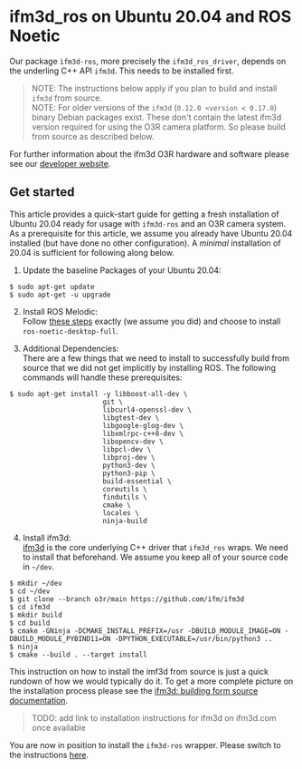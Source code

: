 # ifm3d_ros on Ubuntu 20.04 and ROS Noetic


Our package `ìfm3d-ros`, more precisely the `ifm3d_ros_driver`, depends on the underling C++ API `ifm3d`. This needs to be installed first.  

>NOTE: The instructions below apply if you plan to build and install `ifm3d` from source.   
>NOTE: For older versions of the `ifm3d` (`0.12.0 <version < 0.17.0`) binary Debian packages exist. These don't contain the latest ifm3d version required for using the O3R camera platform. So please build from source as described below.  

For further information about the ifm3d O3R hardware and software please see our [developer website](https://ifm3d.com/).

## Get started 
This article provides a quick-start guide for getting a fresh installation of Ubuntu 20.04 ready for usage with `ifm3d-ros` and an O3R camera system. As a prerequisite for this article, we assume you already have Ubuntu 20.04 installed (but have done no other configuration). A *minimal* installation of 20.04 is sufficient for following along below.

1. Update the baseline Packages of your Ubuntu 20.04:   
```
$ sudo apt-get update
$ sudo apt-get -u upgrade
```

2. Install ROS Melodic:  
Follow [these steps](http://wiki.ros.org/noetic/Installation/Ubuntu) exactly (we assume you did) and choose to install `ros-noetic-desktop-full`. 

3. Additional Dependencies:    
There are a few things that we need to install to successfully build from source that we did not get implicitly by installing ROS. The following commands will handle these prerequisites:
```
$ sudo apt-get install -y libboost-all-dev \
                       git \
                       libcurl4-openssl-dev \
                       libgtest-dev \
                       libgoogle-glog-dev \
                       libxmlrpc-c++8-dev \
                       libopencv-dev \
                       libpcl-dev \
                       libproj-dev \
                       python3-dev \
                       python3-pip \
                       build-essential \
                       coreutils \
                       findutils \
                       cmake \
                       locales \
                       ninja-build
```

4. Install ifm3d:  
[ifm3d](https://github.com/ifm/ifm3d) is the core underlying C++ driver that `ifm3d_ros` wraps. We need to install that beforehand. We assume you keep all of your source code in `~/dev`.  

```
$ mkdir ~/dev
$ cd ~/dev
$ git clone --branch o3r/main https://github.com/ifm/ifm3d
$ cd ifm3d
$ mkdir build
$ cd build
$ cmake -GNinja -DCMAKE_INSTALL_PREFIX=/usr -DBUILD_MODULE_IMAGE=ON -DBUILD_MODULE_PYBIND11=ON -DPYTHON_EXECUTABLE=/usr/bin/python3 ..
$ ninja 
$ cmake --build . --target install
```

This instruction on how to install the imf3d from source is just a quick rundown of how we would typically do it. To get a more complete picture on the installation process please see the [ifm3d: building form source documentation](dummy-link). 
>TODO: add link to installation instructions for ifm3d on ifm3d.com once available

You are now in position to install the `ifm3d-ros` wrapper. Please switch to the instructions [here](building.md).

